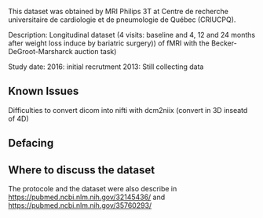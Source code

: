 This dataset was obtained by MRI Philips 3T at Centre de recherche universitaire de cardiologie et de pneumologie de Québec (CRIUCPQ).

Description: Longitudinal dataset (4 visits: baseline and 4, 12 and 24 months after weight loss induce by bariatric surgery)) of fMRI with the Becker-DeGroot-Marsharck auction task)

Study date:
2016: initial recrutment
2013: Still collecting data

Known Issues
------------
Difficulties to convert dicom into nifti with dcm2niix (convert in 3D inseatd of 4D)

Defacing
--------


Where to discuss the dataset
----------------------------
The protocole and the dataset were also describe in https://pubmed.ncbi.nlm.nih.gov/32145436/ and https://pubmed.ncbi.nlm.nih.gov/35760293/  
